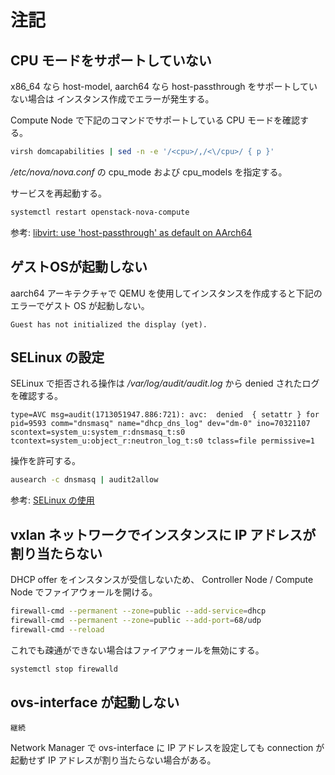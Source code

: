 # 注記

## CPU モードをサポートしていない

x86_64 なら host-model, aarch64 なら host-passthrough をサポートしていない場合は
インスタンス作成でエラーが発生する。

Compute Node で下記のコマンドでサポートしている CPU モードを確認する。

```sh
virsh domcapabilities | sed -n -e '/<cpu>/,/<\/cpu>/ { p }'
```

*/etc/nova/nova.conf* の cpu_mode および cpu_models を指定する。

サービスを再起動する。

```sh
systemctl restart openstack-nova-compute
```

参考: [libvirt: use 'host-passthrough' as default on AArch64](https://opendev.org/openstack/nova/commit/8bc7b950b7c0a3c80cdd120fe4df97c14848c344)

## ゲストOSが起動しない

aarch64 アーキテクチャで QEMU を使用してインスタンスを作成すると下記のエラーでゲスト OS が起動しない。

```
Guest has not initialized the display (yet).
```

## SELinux の設定

SELinux で拒否される操作は */var/log/audit/audit.log* から denied されたログを確認する。

```
type=AVC msg=audit(1713051947.886:721): avc:  denied  { setattr } for  pid=9593 comm="dnsmasq" name="dhcp_dns_log" dev="dm-0" ino=70321107 scontext=system_u:system_r:dnsmasq_t:s0 tcontext=system_u:object_r:neutron_log_t:s0 tclass=file permissive=1
```

操作を許可する。

```sh
ausearch -c dnsmasq | audit2allow
```

参考: [SELinux の使用](https://access.redhat.com/documentation/ja-jp/red_hat_enterprise_linux/8/html-single/using_selinux/index#fixing-an-analyzed-selinux-denial_troubleshooting-problems-related-to-selinux)

## vxlan ネットワークでインスタンスに IP アドレスが割り当たらない

DHCP offer をインスタンスが受信しないため、
Controller Node / Compute Node でファイアウォールを開ける。

```sh
firewall-cmd --permanent --zone=public --add-service=dhcp
firewall-cmd --permanent --zone=public --add-port=68/udp
firewall-cmd --reload
```

これでも疎通ができない場合はファイアウォールを無効にする。

```sh
systemctl stop firewalld
```

## ovs-interface が起動しない

```{note}
継続
```

Network Manager で ovs-interface に IP アドレスを設定しても
connection が起動せず IP アドレスが割り当たらない場合がある。
